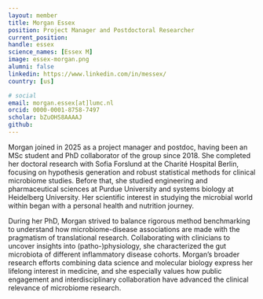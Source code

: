 ```yaml
---
layout: member
title: Morgan Essex
position: Project Manager and Postdoctoral Researcher
current_position: 
handle: essex
science_names: [Essex M]
image: essex-morgan.png
alumni: false
linkedin: https://www.linkedin.com/in/messex/
country: [us]

# social
email: morgan.essex[at]lumc.nl
orcid: 0000-0001-8758-7497
scholar: bZuOHS8AAAAJ
github:
---
```


Morgan joined in 2025 as a project manager and postdoc, having been an MSc student and PhD collaborator of the group since 2018. She completed her doctoral research with Sofia Forslund at the Charité Hospital Berlin, focusing on hypothesis generation and robust statistical methods for clinical microbiome studies. Before that, she studied engineering and pharmaceutical sciences at Purdue University and systems biology at Heidelberg University. Her scientific interest in studying the microbial world within began with a personal health and nutrition journey.

During her PhD, Morgan strived to balance rigorous method benchmarking to understand how microbiome-disease associations are made with the pragmatism of translational research. Collaborating with clinicians to uncover insights into (patho-)physiology, she characterized the gut microbiota of different inflammatory disease cohorts. Morgan’s broader research efforts combining data science and molecular biology express her lifelong interest in medicine, and she especially values how public engagement and interdisciplinary collaboration have advanced the clinical relevance of microbiome research.
